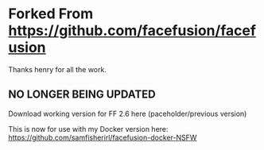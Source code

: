 # Forked From https://github.com/facefusion/facefusion

Thanks henry for all the work.

## NO LONGER BEING UPDATED

Download working version for FF 2.6 here (paceholder/previous version)

This is now for use with my Docker version here: https://github.com/samfisherirl/facefusion-docker-NSFW
